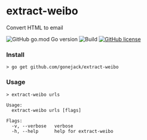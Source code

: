 # extract-weibo
Convert HTML to email

![GitHub go.mod Go version](https://img.shields.io/github/go-mod/go-version/gonejack/extract-weibo)
![Build](https://github.com/gonejack/extract-weibo/actions/workflows/go.yml/badge.svg)
[![GitHub license](https://img.shields.io/github/license/gonejack/extract-weibo.svg?color=blue)](LICENSE)

### Install
```shell
> go get github.com/gonejack/extract-weibo
```

### Usage
```shell
> extract-weibo urls
```
```
Usage:
  extract-weibo urls [flags]

Flags:
  -v, --verbose   verbose
  -h, --help      help for extract-weibo
```
